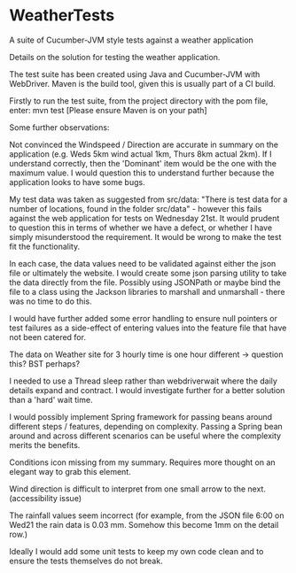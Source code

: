 # WeatherTests
A suite of Cucumber-JVM style tests against a weather application


Details on the solution for testing the weather application.

The test suite has been created using Java and Cucumber-JVM with WebDriver. Maven is the build tool, given this is usually part of a CI build.

Firstly to run the test suite, from the project directory with the pom file, enter: mvn test
[Please ensure Maven is on your path]

Some further observations:

Not convinced the Windspeed / Direction are accurate in summary on the application (e.g. Weds 5km wind actual 1km, Thurs 8km actual 2km). If I understand
correctly, then the 'Dominant' item would be the one with the maximum value. I would question this to understand further because the application looks
to have some bugs.

My test data was taken as suggested from src/data:
"There is test data for a number of locations, found in the folder src/data" - however this fails against the web application for tests on Wednesday 21st. It would prudent to question this in terms of whether we have a defect, or whether I have simply misunderstood the requirement. It would be wrong to make the test fit the functionality.

In each case, the data values need to be validated against either the json file or ultimately the website. I would create some json parsing
utility to take the data directly from the file. Possibly using JSONPath or maybe bind the file to a class using the Jackson libraries to marshall and 
unmarshall - there was no time to do this.

I would have further added some error handling to ensure null pointers or test failures as a side-effect of entering values into the feature file that
have not been catered for.

The data on Weather site for 3 hourly time is one hour different  -> question this? BST perhaps?

I needed to use a Thread sleep rather than webdriverwait where the daily details expand and contract. I would investigate further for a better
solution than a 'hard' wait time.

I would possibly implement Spring framework for passing beans around different steps / features, depending on complexity. Passing a Spring bean
around and across different scenarios can be useful where the complexity merits the benefits.

Conditions icon missing from my summary. Requires more thought on an elegant way to grab this element.

Wind direction is difficult to interpret from one small arrow to the next. (accessibility issue)

The rainfall values seem incorrect (for example, from the JSON file 6:00 on Wed21 the rain data is 0.03 mm. Somehow this become 1mm on the detail row.)
 
Ideally I would add some unit tests to keep my own code clean and to ensure the tests themselves do not break. 
